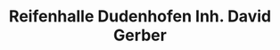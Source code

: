 ---
title: "Reifenhalle Dudenhofen Inh. David Gerber"
url: /dudenhofen/reifenhalle-dudenhofen-inh-david-gerber/
shop: Reifen
---